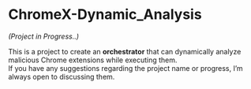 # ChromeX-Dynamic_Analysis
*(Project in Progress..)*

This is a project to create an **orchestrator** that can dynamically analyze malicious Chrome extensions while executing them.<br>
If you have any suggestions regarding the project name or progress, I’m always open to discussing them.
